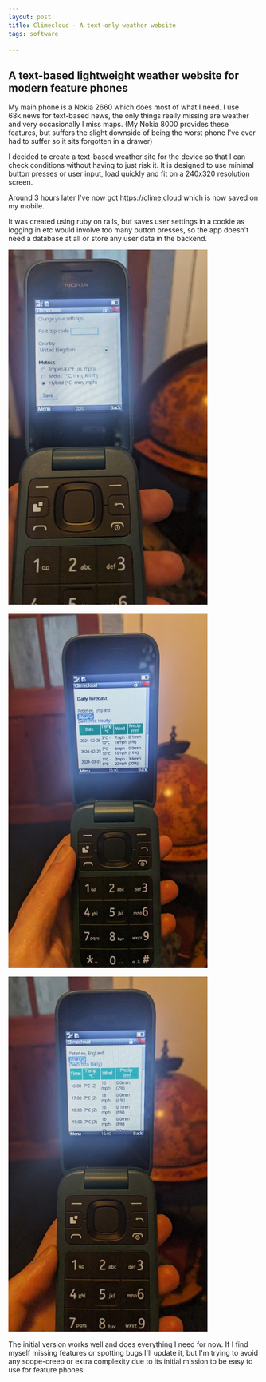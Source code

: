 ```yaml
---
layout: post
title: Climecloud - A text-only weather website
tags: software

---
```


## A text-based lightweight weather website for modern feature phones


My main phone is a Nokia 2660 which does most of what I need. I use 68k.news for text-based news, the only things really missing are weather and very occasionally I miss maps. (My Nokia 8000 provides these features, but suffers the slight downside of being the worst phone I've ever had to suffer so it sits forgotten in a drawer)

I decided to create a text-based weather site for the device so that I can check conditions without having to just risk it. It is designed to use minimal button presses or user input, load quickly and fit on a 240x320 resolution screen.

Around 3 hours later I've now got <https://clime.cloud> which is now saved on my mobile.

It was created using ruby on rails, but saves user settings in a cookie as logging in etc would involve too many button presses, so the app doesn't need a database at all or store any user data in the backend.

[<img src="../images/climecloud/1tn.jpg"
          style="width: 400px;"/>](../images/climecloud/1.jpg)

[<img src="../images/climecloud/2tn.jpg"
          style="width: 400px;"/>](../images/climecloud/2.jpg)

[<img src="../images/climecloud/3tn.jpg"
          style="width: 400px;"/>](../images/climecloud/3.jpg)        

The initial version works well and does everything I need for now. If I find myself missing features or spotting bugs I'll update it, but I'm trying to avoid any scope-creep or extra complexity due to its initial mission to be easy to use for feature phones.                      
